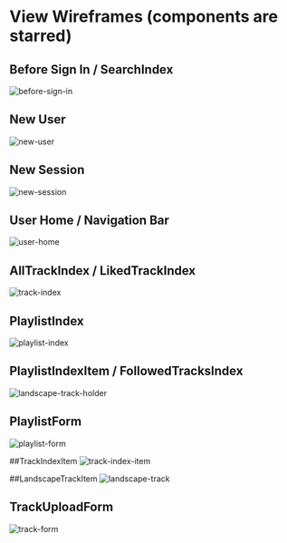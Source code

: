# View Wireframes (components are starred)

## Before Sign In / SearchIndex
![before-sign-in]

## New User
![new-user]

## New Session
![new-session]

## User Home / Navigation Bar
![user-home]

## AllTrackIndex / LikedTrackIndex
![track-index]

## PlaylistIndex
![playlist-index]

## PlaylistIndexItem / FollowedTracksIndex
![landscape-track-holder]

## PlaylistForm
![playlist-form]

##TrackIndexItem
![track-index-item]

##LandscapeTrackItem
![landscape-track]

## TrackUploadForm
![track-form]

[before-sign-in]: ./wireframes/before_sign_in.jpg
[new-user]: ./wireframes/new_user.jpg
[user-home]: ./wireframes/user_home.jpg
[landscape-track]: ./wireframes/landscape_track.jpg
[landscape-track-holder]: ./wireframes/landscape_track_index.jpg
[new-session]: ./wireframes/new_session.jpg
[track-index-item]: ./wireframes/track_index_item.jpg
[track-index]: ./wireframes/track_index.jpg
[playlist-index]: ./wireframes/playlist_index.jpg
[playlist-form]: ./wireframes/playlist_form.jpg
[track-form]: ./wireframes/track_form.jpg
